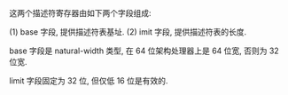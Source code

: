 
这两个描述符寄存器由如下两个字段组成: 

(1) base 字段, 提供描述符表基址. 
(2) imit 字段, 提供描述符表的长度. 

base 字段是 natural-width 类型, 在 64 位架构处理器上是 64 位宽, 否则为 32 位宽. 

limit 字段固定为 32 位, 但仅低 16 位是有效的. 